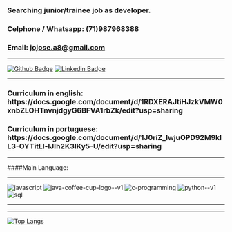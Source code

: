 ### Searching junior/trainee job as developer. 
### Celphone / Whatsapp: (71)987968388<br>
### Email: jojose.a8@gmail.com
-----------------------------------------------------------------------------------------------------
[![Github Badge](https://img.shields.io/badge/-Github-000?style=flat-square&logo=Github&logoColor=white&link=https://github.com/JoseAntonioIosephvsAnthonivs)](https://github.com/JoseAntonioIosephvsAnthonivs)
[![Linkedin Badge](https://img.shields.io/badge/-LinkedIn-blue?style=flat-square&logo=Linkedin&logoColor=white&link=https://www.linkedin.com/in/jos%C3%A9-antonio-085a2a197/)](https://www.linkedin.com/in/jos%C3%A9-antonio-085a2a197/)

-----------------------------------------------------------------------------------------------------
<h3>Curriculum in english: https://docs.google.com/document/d/1RDXERAJtiHJzkVMW0xnbZLOHTnvnjdgyG6BFVA1rbZk/edit?usp=sharing </h3>

<h3>Curriculum in portuguese: https://docs.google.com/document/d/1J0riZ_IwjuOPD92M9kIL3-OYTitLl-IJIh2K3IKy5-U/edit?usp=sharing </h3>

-----------------------------------------------------------------------------------------------------
####Main Language:

-----------------------------------------------------------------------------------------------------
![javascript](https://user-images.githubusercontent.com/62411708/180080113-dcfd34c8-201e-4e17-bca7-366658cc2eea.png)
![java-coffee-cup-logo--v1](https://user-images.githubusercontent.com/62411708/180080145-a6e99b49-beb5-418e-bce0-08f3f0e4633c.png)
![c-programming](https://user-images.githubusercontent.com/62411708/180080173-b11b3e94-4012-4e5d-8e9b-9c0922da86a6.png)
![python--v1](https://user-images.githubusercontent.com/62411708/180080222-3f5a6fb0-660b-4c26-af62-36b7a4bf7b67.png)
![sql](https://user-images.githubusercontent.com/62411708/180080255-d3ff0343-1300-4cf9-9e87-8bff15ba9586.png)

-----------------------------------------------------------------------------------------------------

-----------------------------------------------------------------------------------------------------


[![Top Langs](https://github-readme-stats.vercel.app/api/top-langs/?username=JoseAntonioIosephvsAnthonivs&layout=compact)](https://github.com/JoseAntonioIosephvsAnthonivs/github-readme-stats)

  
